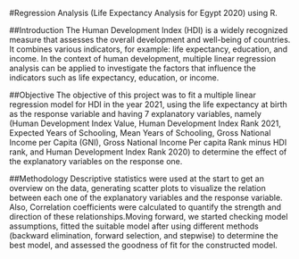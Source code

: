 #Regression Analysis (Life Expectancy Analysis for Egypt 2020) using R.

##Introduction
The Human Development Index (HDI) is a widely recognized measure that assesses the overall development and well-being of countries. It combines various indicators, for example: life expectancy, education, and income. In the context of human development, multiple linear regression analysis can be applied to investigate the factors that influence the indicators such as life expectancy, education, or income.

##Objective
The objective of this project was to fit a multiple linear regression model for HDI in the year 2021, using the life expectancy at birth as the response variable and having 7 explanatory variables, namely (Human Development Index Value, Human Development Index Rank 2021, Expected Years of Schooling, Mean Years of Schooling, Gross National Income per Capita (GNI), Gross National Income Per capita Rank minus HDI rank, and Human Development Index Rank 2020) to determine the effect of the explanatory variables on the response one.

##Methodology 
Descriptive statistics were used at the start to get an overview on the data, generating scatter plots to visualize the relation between each one of the explanatory variables and the response variable. Also, Correlation coefficients were calculated to quantify the strength and direction of these relationships.Moving forward, we started checking model assumptions, fitted the suitable model after using different methods (backward elimination, forward selection, and stepwise) to determine the best model, and assessed the goodness of fit for the constructed model. 
